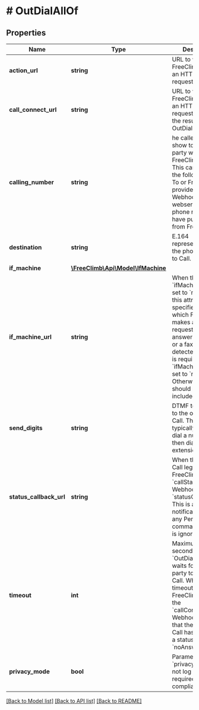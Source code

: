 # # OutDialAllOf

## Properties

Name | Type | Description | Notes
------------ | ------------- | ------------- | -------------
**action_url** | **string** | URL to which FreeClimb sends an HTTP POST request. |
**call_connect_url** | **string** | URL to which FreeClimb makes an HTTP POST request informing the result of the OutDial. |
**calling_number** | **string** | he caller ID to show to the called party when FreeClimb calls. This can be one of the following: The To or From number provided in the first Webhook to your webserver. Any phone number you have purchased from FreeClimb. |
**destination** | **string** | E.164 representation of the phone number to Call. |
**if_machine** | [**\FreeClimb\Api\Model\IfMachine**](IfMachine.md) |  | [optional]
**if_machine_url** | **string** | When the &#x60;ifMachine&#x60; flag is set to &#x60;redirect&#x60;, this attribute specifies a URL to which FreeClimb makes a POST request when an answering machine or a fax machine is detected. This URL is required if the &#x60;ifMachine&#x60; flag is set to &#x60;redirect&#x60;. Otherwise, it should not be included. | [optional]
**send_digits** | **string** | DTMF tones to play to the outdialed Call. This is typically used to dial a number and then dial an extension. | [optional]
**status_callback_url** | **string** | When the outdialed Call leg terminates, FreeClimb sends a &#x60;callStatus&#x60; Webhook to the &#x60;statusCallbackUrl&#x60;. This is a notification only; any PerCL command returned is ignored. | [optional]
**timeout** | **int** | Maximum time in seconds the &#x60;OutDial&#x60; command waits for the called party to answer the Call. When a timeout occurs, FreeClimb invokes the &#x60;callConnectUrl&#x60; Webhook to report that the out-dialed Call has ended with a status of &#x60;noAnswer&#x60;. | [optional]
**privacy_mode** | **bool** | Parameter &#x60;privacyMode&#x60; will not log the &#x60;text&#x60; as required by PCI compliance. | [optional]

[[Back to Model list]](../../README.md#models) [[Back to API list]](../../README.md#endpoints) [[Back to README]](../../README.md)
